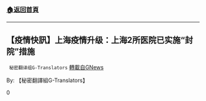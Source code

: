 ###  [:house:返回首頁](https://github.com/ourhimalayas/txt)
---

## 【疫情快訊】上海疫情升级：上海2所医院已实施“封院”措施
` 秘密翻译组G-Translators` [轉載自GNews](https://gnews.org/zh-hans/814301/)

By: 【秘密翻譯組G-Translators】

0
